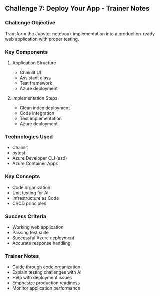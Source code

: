 ## Challenge 7: Deploy Your App - Trainer Notes

### Challenge Objective

Transform the Jupyter notebook implementation into a production-ready web application with proper testing.

### Key Components

1. Application Structure

   - Chainlit UI
   - Assistant class
   - Test framework
   - Azure deployment

2. Implementation Steps
   - Clean index deployment
   - Code integration
   - Test implementation
   - Azure deployment

### Technologies Used

- Chainlit
- pytest
- Azure Developer CLI (azd)
- Azure Container Apps

### Key Concepts

- Code organization
- Unit testing for AI
- Infrastructure as Code
- CI/CD principles

### Success Criteria

- Working web application
- Passing test suite
- Successful Azure deployment
- Accurate response handling

### Trainer Notes

- Guide through code organization
- Explain testing challenges with AI
- Help with deployment issues
- Emphasize production readiness
- Monitor application performance

